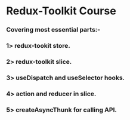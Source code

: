 # Redux-Toolkit Course

### Covering most essential parts:-
### 1> redux-tookit store.
### 2> redux-toolkit slice.
### 3> useDispatch and useSelector hooks.
### 4> action and reducer in slice.
### 5> createAsyncThunk for calling API.

